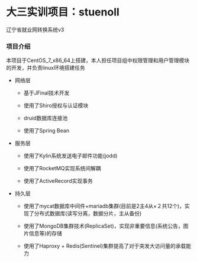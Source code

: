 #  大三实训项目：stuenoll
辽宁省就业网转换系统v3

### 项目介绍
本项目于CentOS_7_x86_64上搭建，本人担任项目组中权限管理和用户管理模块的开发，并负责linux环境搭建任务

* 网络层
    * 基于JFinal技术开发

    * 使用了Shiro授权与认证模块

    * druid数据库连接池

    * 使用了Spring Bean

* 服务层
    * 使用了Kylin系统发送电子邮件功能(jodd)

    * 使用了RocketMQ实现系统间解耦

    * 使用了ActiveRecord实现事务

* 持久层
    * 使用了mycat数据库中间件+mariadb集群(目前是2主4从×２共12个)，实现了分布式数据库(读写分离，数据分片，主从备份)

    * 使用了MongoDB集群技术(ReplicaSet)，实现非重要信息(系统公告，图片信息等)的存储

    * 使用了Haproxy + Redis(Sentinel)集群提高了对于突发大访问量的承载能力
